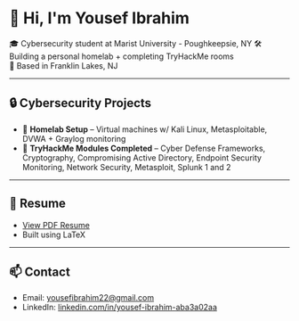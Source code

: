 # 👋 Hi, I'm Yousef Ibrahim

🎓 Cybersecurity student at Marist University - Poughkeepsie, NY 
🛠️ Building a personal homelab + completing TryHackMe rooms  
📍 Based in Franklin Lakes, NJ  

---

## 🔒 Cybersecurity Projects
- 🔧 **Homelab Setup** – Virtual machines w/ Kali Linux, Metasploitable, DVWA + Graylog monitoring
- 🧠 **TryHackMe Modules Completed** – Cyber Defense Frameworks, Cryptography, Compromising Active Directory, Endpoint Security Monitoring, Network Security, Metasploit, Splunk 1 and 2

---

## 📜 Resume
- [View PDF Resume](https://github.com/Yousefibrahim1/resume/blob/main/Resume-Yousef-Ibrahim.pdf)  
- Built using LaTeX

---

## 📫 Contact
- Email: yousefibrahim22@gmail.com  
- LinkedIn: [linkedin.com/in/yousef-ibrahim-aba3a02aa](https://linkedin.com/in/yousef-ibrahim-aba3a02aa)
